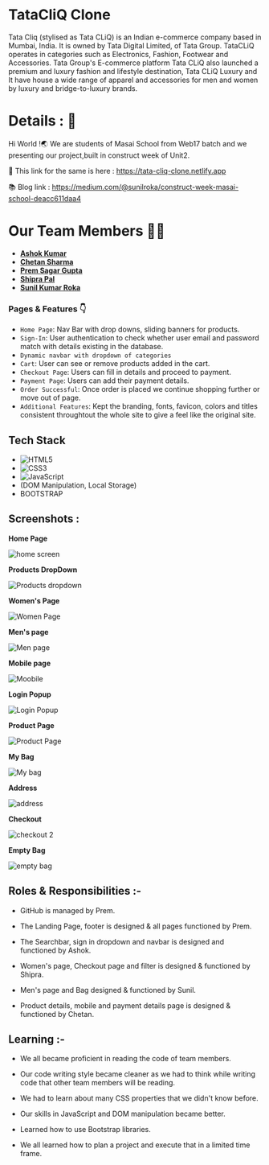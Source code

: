 # TataCliQ Clone 
Tata Cliq (stylised as Tata CLiQ) is an Indian e-commerce company based in Mumbai, India. It is owned by Tata Digital Limited, of Tata Group. TataCLiQ operates in categories such as Electronics, Fashion, Footwear and Accessories. Tata Group's E-commerce platform Tata CLiQ also launched a premium and luxury fashion and lifestyle destination, Tata CLiQ Luxury and It have house a wide range of apparel and accessories for men and women by luxury and bridge-to-luxury brands.
# Details : 🔭
Hi World !🌏
We are students of Masai School from Web17 batch and we presenting our project,built in construct week of Unit2.

 🚀 This link for the same is here : https://tata-cliq-clone.netlify.app
 
 📚 Blog link : https://medium.com/@sunilroka/construct-week-masai-school-deacc611daa4

# Our Team Members 👨‍💻
  - **[Ashok Kumar](https://github.com/Akshit3010)**
- **[ Chetan Sharma](https://github.com/krashoka)**
- **[Prem Sagar Gupta](https://github.com/premsg1610)**
- **[Shipra Pal](https://github.com/ships97)**
- **[Sunil Kumar Roka](https://github.com/Roka24)**


### Pages & Features 👇

- `Home Page`: Nav Bar with drop downs, sliding banners for products.
- `Sign-In`: User authentication to check whether user email and password match with details existing in the database.
- `Dynamic navbar with dropdown of categories`
- `Cart`: User can see or remove products added in the cart.
- `Checkout Page`: Users can fill in details and proceed to payment.
- `Payment Page`: Users can add their payment details.
- `Order Successful`: Once order is placed we continue shopping further or move out of page.
- `Additional Features`: Kept the branding, fonts, favicon, colors  and titles consistent throughtout the whole site to give a feel like the original site.

## Tech Stack

- ![HTML5](https://img.shields.io/badge/-HTML5-000000?style=for-the-badge&logo=HTML5)
- ![CSS3](https://img.shields.io/badge/-CSS3-000000?style=for-the-badge&logo=CSS3)
- ![JavaScript](https://img.shields.io/badge/-JavaScript-000000?style=for-the-badge&logo=javascript) 
- (DOM Manipulation, Local Storage)
- BOOTSTRAP

## Screenshots :

**Home Page**

![home screen](https://user-images.githubusercontent.com/101566001/161380715-1a693d2c-a3a0-4bc3-8b90-3664f509a9fb.png)


**Products DropDown**

![Products dropdown](https://user-images.githubusercontent.com/101566001/161380844-fc7544da-1dec-4d91-ac2b-e528afb8b255.png)

**Women's Page**

![Women Page](https://user-images.githubusercontent.com/101566001/161380905-661ee959-0fea-4dbd-b9f9-c2c3796b12ec.png)

**Men's page**

![Men page](https://user-images.githubusercontent.com/101566001/161380925-a692c52e-aa07-42d4-8896-af72c93d48f5.png)


**Mobile page**

![Moobile](https://user-images.githubusercontent.com/101566001/161381022-4a872817-73b2-47fa-8ae5-9de280b2a4e7.png)


**Login Popup**

![Login Popup](https://user-images.githubusercontent.com/101566001/161381056-635a6aa3-9e98-4e35-92e2-ffa0d2778091.png)


**Product Page**

![Product Page](https://user-images.githubusercontent.com/101566001/161402714-f05e1458-bfa3-4fc3-9b93-515842c1d936.png)


**My Bag**

![My bag](https://user-images.githubusercontent.com/101566001/161402763-5a4b2bdd-2f2e-46b6-84b7-1ccbb7b351b1.png)


**Address**

![address](https://user-images.githubusercontent.com/101566001/161402790-65383d27-ea97-48a5-8b11-7f78eae45460.png)


**Checkout**

![checkout 2](https://user-images.githubusercontent.com/101566001/161402805-0743e300-e1d7-4223-8f0e-07277d5d5539.png)


**Empty Bag**

![empty bag](https://user-images.githubusercontent.com/101566001/161402831-97c6aa6f-cd9a-46d4-8a3f-be6f66205535.png)





## Roles & Responsibilities :-

- GitHub is managed by Prem.

- The Landing Page, footer is designed & all pages functioned by Prem.

- The Searchbar, sign in dropdown and navbar is designed and functioned by Ashok.

- Women's page, Checkout page and filter is designed & functioned by Shipra.

- Men's page and Bag designed & functioned by Sunil.

- Product details, mobile and payment details page is designed & functioned by Chetan.

## Learning :-

- We all became proficient in reading the code of team members.

- Our code writing style became cleaner as we had to think while writing code that other team members will be reading.

- We had to learn about many CSS properties that we didn't know before.

- Our skills in JavaScript and DOM manipulation became better.

- Learned how to use Bootstrap libraries.

- We all learned how to plan a project and execute that in a limited time frame.


